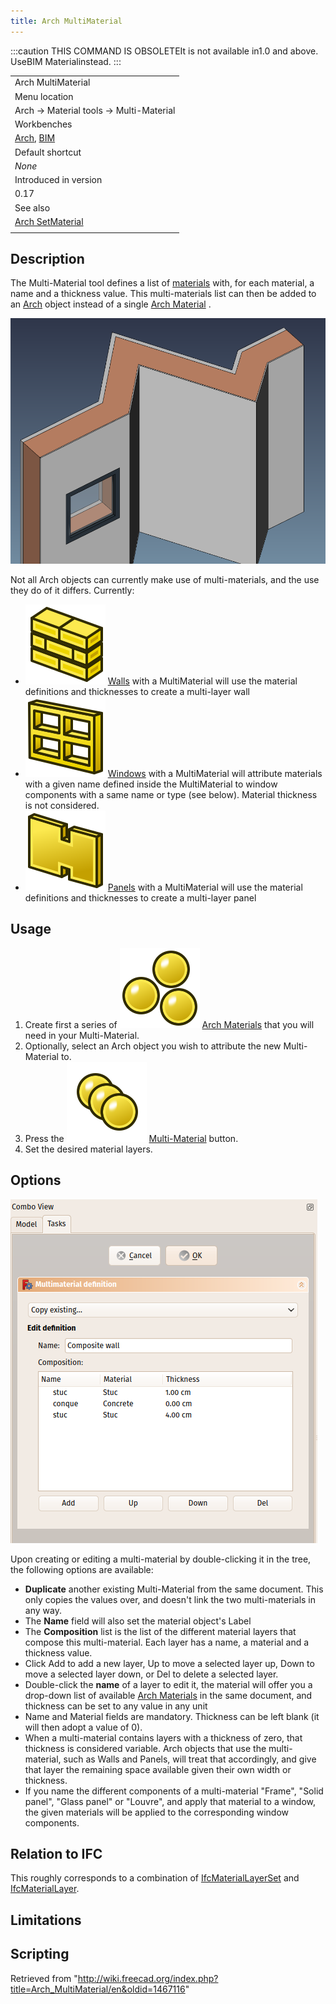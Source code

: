 ```yaml
---
title: Arch MultiMaterial
---
```


:::caution
THIS COMMAND IS OBSOLETEIt is not available in1.0 and above. UseBIM Materialinstead.
:::

|                                                                                 |
| ------------------------------------------------------------------------------- |
| Arch MultiMaterial                                                              |
| Menu location                                                                   |
| Arch → Material tools → Multi-Material                                          |
| Workbenches                                                                     |
| [Arch](/Arch_Workbench "Arch Workbench"), [BIM](/BIM_Workbench "BIM Workbench") |
| Default shortcut                                                                |
| _None_                                                                          |
| Introduced in version                                                           |
| 0.17                                                                            |
| See also                                                                        |
| [Arch SetMaterial](/Arch_SetMaterial "Arch SetMaterial")                        |
|                                                                                 |

## Description

The Multi-Material tool defines a list of [materials](/Material "Material") with, for each material, a name and a thickness value. This multi-materials list can then be added to an [Arch](/Arch_Workbench "Arch Workbench") object instead of a single [Arch Material](/Arch_SetMaterial "Arch SetMaterial") .

![](/src/assets/images/Arch_multimaterial_example.png)

Not all Arch objects can currently make use of multi-materials, and the use they do of it differs. Currently:

- ![](/src/assets/images/Arch_Wall.svg) [Walls](/Arch_Wall "Arch Wall") with a MultiMaterial will use the material definitions and thicknesses to create a multi-layer wall
- ![](/src/assets/images/Arch_Window.svg) [Windows](/Arch_Window "Arch Window") with a MultiMaterial will attribute materials with a given name defined inside the MultiMaterial to window components with a same name or type (see below). Material thickness is not considered.
- ![](/src/assets/images/Arch_Panel.svg) [Panels](/Arch_Panel "Arch Panel") with a MultiMaterial will use the material definitions and thicknesses to create a multi-layer panel

## Usage

1. Create first a series of ![](/src/assets/images/Arch_SetMaterial.svg) [Arch Materials](/Arch_SetMaterial "Arch SetMaterial") that you will need in your Multi-Material.
2. Optionally, select an Arch object you wish to attribute the new Multi-Material to.
3. Press the ![](/src/assets/images/Arch_MultiMaterial.svg) [Multi-Material](/Arch_MultiMaterial "Arch MultiMaterial") button.
4. Set the desired material layers.

## Options

![](/src/assets/images/Arch_multimaterial_panel.png)

Upon creating or editing a multi-material by double-clicking it in the tree, the following options are available:

- **Duplicate** another existing Multi-Material from the same document. This only copies the values over, and doesn't link the two multi-materials in any way.
- The **Name** field will also set the material object's Label
- The **Composition** list is the list of the different material layers that compose this multi-material. Each layer has a name, a material and a thickness value.
- Click Add to add a new layer, Up to move a selected layer up, Down to move a selected layer down, or Del to delete a selected layer.
- Double-click the **name** of a layer to edit it, the material will offer you a drop-down list of available [Arch Materials](/Arch_SetMaterial "Arch SetMaterial") in the same document, and thickness can be set to any value in any unit
- Name and Material fields are mandatory. Thickness can be left blank (it will then adopt a value of 0).
- When a multi-material contains layers with a thickness of zero, that thickness is considered variable. Arch objects that use the multi-material, such as Walls and Panels, will treat that accordingly, and give that layer the remaining space available given their own width or thickness.
- If you name the different components of a multi-material "Frame", "Solid panel", "Glass panel" or "Louvre", and apply that material to a window, the given materials will be applied to the corresponding window components.

## Relation to IFC

This roughly corresponds to a combination of [IfcMaterialLayerSet](https://standards.buildingsmart.org/IFC/DEV/IFC4_2/FINAL/HTML/link/ifcmateriallayerset.htm) and [IfcMaterialLayer](https://standards.buildingsmart.org/IFC/DEV/IFC4_2/FINAL/HTML/link/ifcmateriallayer.htm).

## Limitations

## Scripting

Retrieved from "<http://wiki.freecad.org/index.php?title=Arch_MultiMaterial/en&oldid=1467116>"
